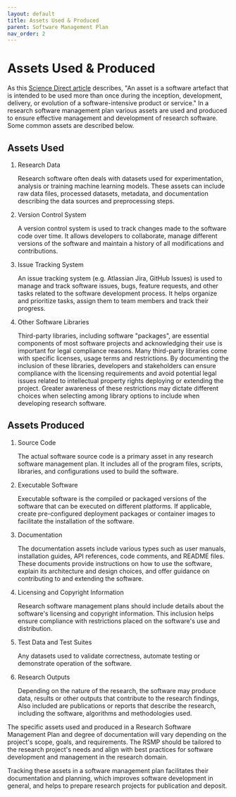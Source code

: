 ```yaml
---
layout: default
title: Assets Used & Produced
parent: Software Management Plan
nav_order: 2
---
```


# Assets Used & Produced

As this [Science Direct article](https://www.sciencedirect.com/science/article/pii/S0164121222001662) describes, "An asset is a software artefact that is intended to be used more than once during the inception, development, delivery, or evolution of a software-intensive product or service." In a research software management plan various assets are used and produced to ensure effective management and development of research software. Some common assets are described below.  

## Assets Used

1. Research Data

    Research software often deals with datasets used for experimentation, analysis or training machine learning models. These assets can include raw data files, processed datasets, metadata, and documentation describing the data sources and preprocessing steps.
   
1. Version Control System

    A version control system is used to track changes made to the software code over time. It allows developers to collaborate, manage different versions of the software and maintain a history of all modifications and contributions.  

2. Issue Tracking System

    An issue tracking system (e.g. Atlassian Jira, GitHub Issues) is used to manage and track software issues, bugs, feature requests, and other tasks related to the software development process. It helps organize and prioritize tasks, assign them to team members and track their progress.  

4. Other Software Libraries

    Third-party libraries, including software "packages", are essential components of most software projects and acknowledging their use is important for legal compliance reasons. Many third-party libraries come with specific licenses, usage terms and restrictions. By documenting the inclusion of these libraries, developers and stakeholders can ensure compliance with the licensing requirements and avoid potential legal issues related to intellectual property rights deploying or extending the project. Greater awareness of these restrictions may dictate different choices when selecting among library options to include when developing research software.

## Assets Produced

1. Source Code

    The actual software source code is a primary asset in any research software management plan. It includes all of the program files, scripts, libraries, and configurations used to build the software.  

2. Executable Software

    Executable software is the compiled or packaged versions of the software that can be executed on different platforms. If applicable, create pre-configured deployment packages or container images to facilitate the installation of the software.  

3. Documentation

    The documentation assets include various types such as user manuals, installation guides, API references, code comments, and README files. These documents provide instructions on how to use the software, explain its architecture and design choices, and offer guidance on contributing to and extending the software.  

4. Licensing and Copyright Information

    Research software management plans should include details about the software's licensing and copyright information. This inclusion helps ensure compliance with restrictions placed on the software's use and distribution.  

5. Test Data and Test Suites

    Any datasets used to validate correctness, automate testing or demonstrate operation of the software.  

6. Research Outputs

    Depending on the nature of the research, the software may produce data, results or other outputs that contribute to the research findings, Also included are publications or reports that describe the research, including the software, algorithms and methodologies used.  

The specific assets used and produced in a Research Software Management Plan and degree of documentation will vary depending on the project's scope, goals, and requirements. The RSMP should be tailored to the research project's needs and align with best practices for software development and management in the research domain.  

Tracking these assets in a software management plan facilitates their documentation and planning, which improves software development in general, and helps to prepare research projects for publication and deposit. 
